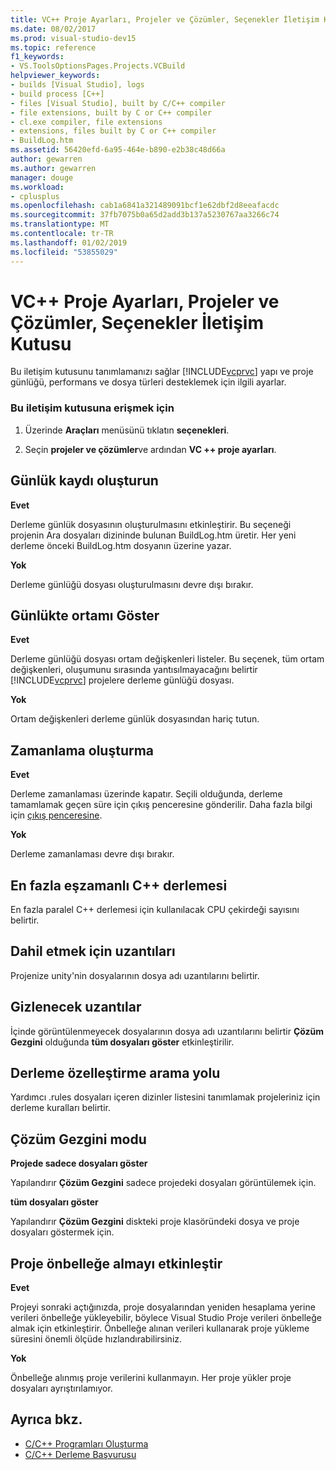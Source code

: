 ```yaml
---
title: VC++ Proje Ayarları, Projeler ve Çözümler, Seçenekler İletişim Kutusu
ms.date: 08/02/2017
ms.prod: visual-studio-dev15
ms.topic: reference
f1_keywords:
- VS.ToolsOptionsPages.Projects.VCBuild
helpviewer_keywords:
- builds [Visual Studio], logs
- build process [C++]
- files [Visual Studio], built by C/C++ compiler
- file extensions, built by C or C++ compiler
- cl.exe compiler, file extensions
- extensions, files built by C or C++ compiler
- BuildLog.htm
ms.assetid: 56420efd-6a95-464e-b890-e2b38c48d66a
author: gewarren
ms.author: gewarren
manager: douge
ms.workload:
- cplusplus
ms.openlocfilehash: cab1a6841a321489091bcf1e62dbf2d8eeafacdc
ms.sourcegitcommit: 37fb7075b0a65d2add3b137a5230767aa3266c74
ms.translationtype: MT
ms.contentlocale: tr-TR
ms.lasthandoff: 01/02/2019
ms.locfileid: "53855029"
---
```

# <a name="vc-project-settings-projects-and-solutions-options-dialog-box"></a>VC++ Proje Ayarları, Projeler ve Çözümler, Seçenekler İletişim Kutusu
Bu iletişim kutusunu tanımlamanızı sağlar [!INCLUDE[vcprvc](../../code-quality/includes/vcprvc_md.md)] yapı ve proje günlüğü, performans ve dosya türleri desteklemek için ilgili ayarlar.

### <a name="to-access-this-dialog-box"></a>Bu iletişim kutusuna erişmek için

1.  Üzerinde **Araçları** menüsünü tıklatın **seçenekleri**.

2.  Seçin **projeler ve çözümler**ve ardından **VC ++ proje ayarları**.

## <a name="build-logging"></a>Günlük kaydı oluşturun
 **Evet**

  Derleme günlük dosyasının oluşturulmasını etkinleştirir. Bu seçeneği projenin Ara dosyaları dizininde bulunan BuildLog.htm üretir. Her yeni derleme önceki BuildLog.htm dosyanın üzerine yazar.

 **Yok**

  Derleme günlüğü dosyası oluşturulmasını devre dışı bırakır.

## <a name="show-environment-in-log"></a>Günlükte ortamı Göster
 **Evet**

 Derleme günlüğü dosyası ortam değişkenleri listeler. Bu seçenek, tüm ortam değişkenleri, oluşumunu sırasında yantısılmayacağını belirtir [!INCLUDE[vcprvc](../../code-quality/includes/vcprvc_md.md)] projelere derleme günlüğü dosyası.

 **Yok**

 Ortam değişkenleri derleme günlük dosyasından hariç tutun.

## <a name="build-timing"></a>Zamanlama oluşturma
 **Evet**

  Derleme zamanlaması üzerinde kapatır. Seçili olduğunda, derleme tamamlamak geçen süre için çıkış penceresine gönderilir. Daha fazla bilgi için [çıkış penceresine](../../ide/reference/output-window.md).

 **Yok**

 Derleme zamanlaması devre dışı bırakır.

## <a name="maximum-concurrent-c-compilations"></a>En fazla eşzamanlı C++ derlemesi
  En fazla paralel C++ derlemesi için kullanılacak CPU çekirdeği sayısını belirtir.

## <a name="extensions-to-include"></a>Dahil etmek için uzantıları
  Projenize unity'nin dosyalarının dosya adı uzantılarını belirtir.

## <a name="extensions-to-hide"></a>Gizlenecek uzantılar
  İçinde görüntülenmeyecek dosyalarının dosya adı uzantılarını belirtir **Çözüm Gezgini** olduğunda **tüm dosyaları göster** etkinleştirilir.

## <a name="build-customization-search-path"></a>Derleme özelleştirme arama yolu
  Yardımcı .rules dosyaları içeren dizinler listesini tanımlamak projeleriniz için derleme kuralları belirtir.

## <a name="solution-explorer-mode"></a>Çözüm Gezgini modu
 **Projede sadece dosyaları göster**

  Yapılandırır **Çözüm Gezgini** sadece projedeki dosyaları görüntülemek için.

 **tüm dosyaları göster**

  Yapılandırır **Çözüm Gezgini** diskteki proje klasöründeki dosya ve proje dosyaları göstermek için.

## <a name="enable-project-caching"></a>Proje önbelleğe almayı etkinleştir
**Evet**

Projeyi sonraki açtığınızda, proje dosyalarından yeniden hesaplama yerine verileri önbelleğe yükleyebilir, böylece Visual Studio Proje verileri önbelleğe almak için etkinleştirir. Önbelleğe alınan verileri kullanarak proje yükleme süresini önemli ölçüde hızlandırabilirsiniz.

**Yok**

Önbelleğe alınmış proje verilerini kullanmayın. Her proje yükler proje dosyaları ayrıştırılamıyor.

## <a name="see-also"></a>Ayrıca bkz.

- [C/C++ Programları Oluşturma](/cpp/build/building-c-cpp-programs)
- [C/C++ Derleme Başvurusu](/cpp/build/reference/c-cpp-building-reference)